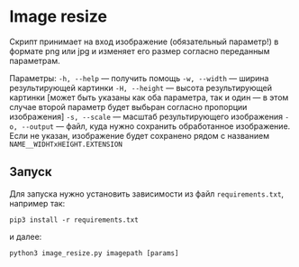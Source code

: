 # Image resize
Скрипт принимает на вход изображение (обязательный параметр!) в формате png или jpg и изменяет его размер согласно переданным параметрам. 

Параметры:
`-h, --help` — получить помощь
`-w, --width` — ширина результирующей картинки
`-H, --height` — высота результирующей картинки
[может быть указаны как оба параметра, так и один — в этом случае второй параметр будет выбьран согласно пропорции изображения]
`-s, --scale` — масштаб результирующего изображения
`-o, --output` — файл, куда нужно сохранить обработанное изображение. Если не указан, изображение будет сохранено рядом с названием `NAME__WIDHTxHEIGHT.EXTENSION`

## Запуск
Для запуска нужно установить зависимости из файл `requirements.txt`, например так:
```
pip3 install -r requirements.txt
```
и далее:
```
python3 image_resize.py imagepath [params]
```
